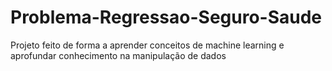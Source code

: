 # Problema-Regressao-Seguro-Saude
Projeto feito de forma a aprender conceitos de machine learning e aprofundar conhecimento na manipulação de dados
